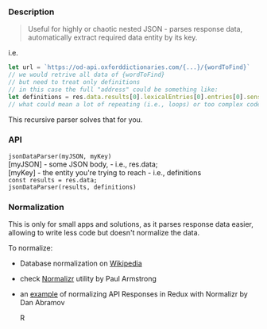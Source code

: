 ### Description

> Useful for highly or chaotic nested JSON - parses response data,  
> automatically extract required data entity by its key.

i.e.  
```javascript
let url = `https://od-api.oxforddictionaries.com/{...}/{wordToFind}`  
// we would retrive all data of {wordToFind}  
// but need to treat only definitions  
// in this case the full "address" could be something like:  
let definitions = res.data.results[0].lexicalEntries[0].entries[0].senses[0].definitions;  
// what could mean a lot of repeating (i.e., loops) or too complex code    
```
This recursive parser solves that for you.
### API

```jsonDataParser(myJSON, myKey)```  
[myJSON] - some JSON body, - i.e., res.data;  
[myKey] - the entity you're trying to reach - i.e., definitions  
```const results = res.data;```    
```jsonDataParser(results, definitions)```
### Normalization

This is only for small apps and solutions, as it parses response data easier,   
allowing to write less code but doesn't normalize the data.  

To normalize:
  
- Database normalization on [Wikipedia]
- check [Normalizr] utility by Paul Armstrong  
- an [example] of normalizing API Responses in Redux with Normalizr by Dan Abramov  

   [Wikipedia]: <https://en.wikipedia.org/wiki/Database_normalization>
   [Normalizr]: <https://github.com/paularmstrong/normalizr>
   [example]: <https://egghead.io/lessons/javascript-redux-normalizing-api-responses-with-normalizr>
R
